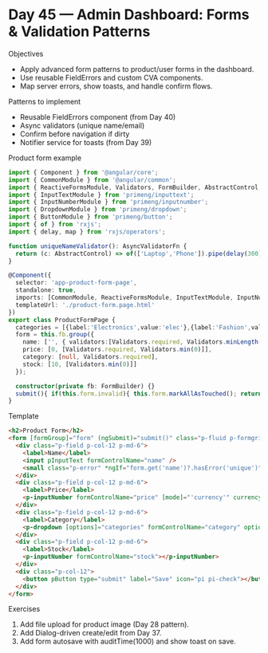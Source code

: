 # Day 45 — Admin Dashboard: Forms & Validation Patterns

Objectives
- Apply advanced form patterns to product/user forms in the dashboard.
- Use reusable FieldErrors and custom CVA components.
- Map server errors, show toasts, and handle confirm flows.

Patterns to implement
- Reusable FieldErrors component (from Day 40)
- Async validators (unique name/email)
- Confirm before navigation if dirty
- Notifier service for toasts (from Day 39)

Product form example
```ts
import { Component } from '@angular/core';
import { CommonModule } from '@angular/common';
import { ReactiveFormsModule, Validators, FormBuilder, AbstractControl, AsyncValidatorFn } from '@angular/forms';
import { InputTextModule } from 'primeng/inputtext';
import { InputNumberModule } from 'primeng/inputnumber';
import { DropdownModule } from 'primeng/dropdown';
import { ButtonModule } from 'primeng/button';
import { of } from 'rxjs';
import { delay, map } from 'rxjs/operators';

function uniqueNameValidator(): AsyncValidatorFn {
  return (c: AbstractControl) => of(['Laptop','Phone']).pipe(delay(300), map(list => list.includes(c.value) ? { unique: true } : null));
}

@Component({
  selector: 'app-product-form-page',
  standalone: true,
  imports: [CommonModule, ReactiveFormsModule, InputTextModule, InputNumberModule, DropdownModule, ButtonModule],
  templateUrl: './product-form.page.html'
})
export class ProductFormPage {
  categories = [{label:'Electronics',value:'elec'},{label:'Fashion',value:'fashion'}];
  form = this.fb.group({
    name: ['', { validators:[Validators.required, Validators.minLength(3)], asyncValidators:[uniqueNameValidator()], updateOn: 'blur' }],
    price: [0, [Validators.required, Validators.min(0)]],
    category: [null, Validators.required],
    stock: [10, [Validators.min(0)]]
  });

  constructor(private fb: FormBuilder) {}
  submit(){ if(this.form.invalid){ this.form.markAllAsTouched(); return;} console.log(this.form.value); }
}
```

Template
```html
<h2>Product Form</h2>
<form [formGroup]="form" (ngSubmit)="submit()" class="p-fluid p-formgrid p-grid">
  <div class="p-field p-col-12 p-md-6">
    <label>Name</label>
    <input pInputText formControlName="name" />
    <small class="p-error" *ngIf="form.get('name')?.hasError('unique')">Name already exists.</small>
  </div>
  <div class="p-field p-col-12 p-md-6">
    <label>Price</label>
    <p-inputNumber formControlName="price" [mode]="'currency'" currency="USD"></p-inputNumber>
  </div>
  <div class="p-field p-col-12 p-md-6">
    <label>Category</label>
    <p-dropdown [options]="categories" formControlName="category" optionLabel="label" optionValue="value"></p-dropdown>
  </div>
  <div class="p-field p-col-12 p-md-6">
    <label>Stock</label>
    <p-inputNumber formControlName="stock"></p-inputNumber>
  </div>
  <div class="p-col-12">
    <button pButton type="submit" label="Save" icon="pi pi-check"></button>
  </div>
</form>
```

Exercises
1) Add file upload for product image (Day 28 pattern).
2) Add Dialog-driven create/edit from Day 37.
3) Add form autosave with auditTime(1000) and show toast on save.
